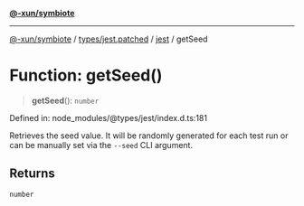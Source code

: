 [**@-xun/symbiote**](../../../../../README.md)

***

[@-xun/symbiote](../../../../../README.md) / [types/jest.patched](../../../README.md) / [jest](../README.md) / getSeed

# Function: getSeed()

> **getSeed**(): `number`

Defined in: node\_modules/@types/jest/index.d.ts:181

Retrieves the seed value. It will be randomly generated for each test run
or can be manually set via the `--seed` CLI argument.

## Returns

`number`

